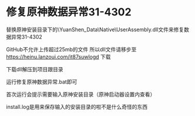 # 修复原神数据异常31-4302
替换原神安装目录下的\YuanShen_Data\Native\UserAssembly.dll文件来修复数据异常31-4302

GitHub不允许上传超过25mb的文件
所以dll文件请移步至 https://heinu.lanzoui.com/it87suwlogd 下载

下载dll解压到项目跟目录

运行修复原神数据异常.bat即可

首次运行会提示需要输入原神安装目录（原神启动器设置内查看）

install.log是用来保存输入的安装目录的啦不是什么奇怪的东西
